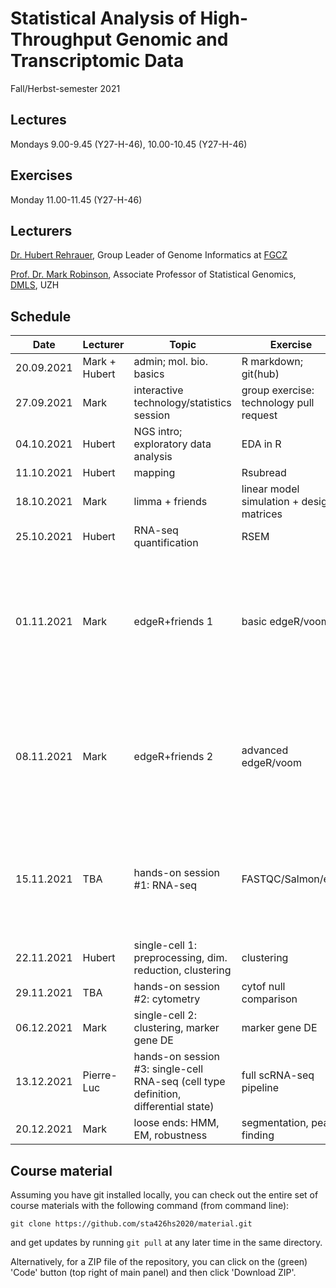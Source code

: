 # Statistical Analysis of High-Throughput Genomic and Transcriptomic Data
Fall/Herbst-semester 2021

## Lectures
Mondays 9.00-9.45 (Y27-H-46), 10.00-10.45 (Y27-H-46)

## Exercises
Monday 11.00-11.45 (Y27-H-46)

## Lecturers

[Dr. Hubert Rehrauer](http://www.fgcz.ch/the-center/people/rehrauer.html), Group Leader of Genome Informatics at [FGCZ](http://www.fgcz.ch/)  

[Prof. Dr. Mark Robinson](https://robinsonlabuzh.github.io/), Associate Professor of Statistical Genomics, [DMLS](https://www.mls.uzh.ch/en.html), UZH  

## Schedule

| Date  | Lecturer | Topic | Exercise | JC1 | JC2 |
| --- | --- | --- | --- | --- | --- |
| 20.09.2021  | Mark + Hubert  | admin; mol. bio. basics | R markdown; git(hub) | | |
| 27.09.2021  | Mark | interactive technology/statistics session  | group exercise: technology pull request | | |
| 04.10.2021  | Hubert | NGS intro; exploratory data analysis | EDA in R | | |
| 11.10.2021  | Hubert | mapping  | Rsubread | | |
| 18.10.2021  | Mark | limma + friends | linear model simulation + design matrices | | |
| 25.10.2021  | Hubert | RNA-seq quantification | RSEM  | X | X |
| 01.11.2021  | Mark | edgeR+friends 1 | basic edgeR/voom | [OUTRIDER: A Statistical Method for Detecting Aberrantly Expressed Genes in RNA Sequencing Data](https://www.cell.com/ajhg/fulltext/S0002-9297(18)30401-4) (BT, KN)  | X |
| 08.11.2021  | Mark | edgeR+friends 2 | advanced edgeR/voom| [ZeitZeiger: supervised learning for high-dimensional data from an oscillatory system](https://dx.doi.org/10.1093%2Fnar%2Fgkw030) (TB, OF) | X |
| 15.11.2021  | TBA | hands-on session #1: RNA-seq  | FASTQC/Salmon/etc. | [Differential abundance testing on single-cell data using k-nearest neighbor graphs](https://www.nature.com/articles/s41587-021-01033-z) (VW, JL) | X |
| 22.11.2021  | Hubert | single-cell 1: preprocessing, dim. reduction, clustering | clustering | [title](link) (HJ,SK) | X |
| 29.11.2021  | TBA | hands-on session #2: cytometry  | cytof null comparison | X | X |
| 06.12.2021  | Mark | single-cell 2: clustering, marker gene DE  | marker gene DE | X | X |
| 13.12.2021  | Pierre-Luc | hands-on session #3: single-cell RNA-seq (cell type definition, differential state)  | full scRNA-seq pipeline | X | X |
| 20.12.2021  | Mark | loose ends: HMM, EM, robustness   | segmentation, peak finding | X | X |


## Course material

Assuming you have git installed locally, you can check out the entire set of course materials with the following command (from command line):
```
git clone https://github.com/sta426hs2020/material.git
```  
and get updates by running `git pull` at any later time in the same directory.

Alternatively, for a ZIP file of the repository, you can click on the (green) 'Code' button (top right of main panel) and then click 'Download ZIP'.

